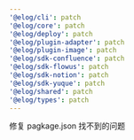 ```yaml
---
'@elog/cli': patch
'@elog/core': patch
'@elog/deploy': patch
'@elog/plugin-adapter': patch
'@elog/plugin-image': patch
'@elog/sdk-confluence': patch
'@elog/sdk-flowus': patch
'@elog/sdk-notion': patch
'@elog/sdk-yuque': patch
'@elog/shared': patch
'@elog/types': patch
---
```


修复 pagkage.json 找不到的问题
